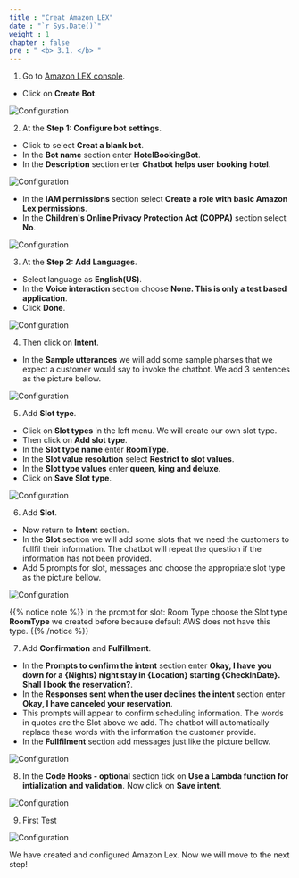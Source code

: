 ```yaml
---
title : "Creat Amazon LEX"
date : "`r Sys.Date()`"
weight : 1
chapter : false
pre : " <b> 3.1. </b> "
---
```


1. Go to [Amazon LEX console](https://ap-southeast-2.console.aws.amazon.com/lexv2/home).
  + Click on **Create Bot**.

![Configuration](/images/3.connect/Lex-01.png)

2. At the **Step 1: Configure bot settings**.
  + Click to select **Creat a blank bot**.
  + In the **Bot name** section enter **HotelBookingBot**.
  + In the **Description** section enter **Chatbot helps user booking hotel**.

![Configuration](/images/3.connect/Lex-02.png)

   + In the **IAM permissions** section select **Create a role with basic Amazon Lex permissions**.
   + In the **Children's Online Privacy Protection Act (COPPA)** section select **No**.

![Configuration](/images/3.connect/Lex-03.png)

3. At the **Step 2: Add Languages**.
  + Select language as **English(US)**.
  + In the **Voice interaction** section choose **None. This is only a test based application**.
  + Click **Done**.

![Configuration](/images/3.connect/Lex-04.png)


4. Then click on **Intent**.
  + In the **Sample utterances** we will add some sample pharses that we expect a customer would say to invoke the chatbot. We add 3 sentences as the picture bellow.

![Configuration](/images/3.connect/Lex-05.png)


5. Add **Slot type**.
  + Click on **Slot types** in the left menu. We will create our own slot type.
  + Then click on **Add slot type**.
  + In the **Slot type name** enter **RoomType**.
  + In the **Slot value resolution** select **Restrict to slot values**.
  + In the **Slot type values** enter **queen, king and deluxe**.
  + Click on **Save Slot type**.

![Configuration](/images/3.connect/Lex-06.png)

6. Add **Slot**.
  + Now return to **Intent** section.
  + In the **Slot** section we will add some slots that we need the customers to fullfil their information. The chatbot will repeat the question if the information has not been provided.
  + Add 5 prompts for slot, messages and choose the appropriate slot type as the picture bellow.

![Configuration](/images/3.connect/Lex-07.png)

{{% notice note %}}
In the prompt for slot: Room Type choose the Slot type **RoomType** we created before because default AWS does not have this type. 
{{% /notice %}}

7. Add **Confirmation** and **Fulfillment**.
  + In the **Prompts to confirm the intent** section enter **Okay, I have you down for a {Nights} night stay in {Location} starting {CheckInDate}. Shall I book the reservation?**.
  + In the **Responses sent when the user declines the intent** section enter **Okay, I have canceled your reservation**.
  + This prompts will appear to confirm scheduling information. The words in quotes are the Slot above we add. The chatbot will automatically replace these words with the information the customer provide.
  + In the **Fullfilment** section add messages just like the picture bellow.

![Configuration](/images/3.connect/Lex-08.png)

8. In the **Code Hooks - optional** section tick on **Use a Lambda function for intialization and validation**. Now click on **Save intent**.

![Configuration](/images/3.connect/Lex-09.png)

9. First Test

![Configuration](/images/3.connect/Lex-10.png)

We have created and configured Amazon Lex. Now we will move to the next step!
